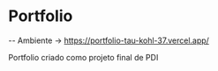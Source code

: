 # Portfolio
--
Ambiente -> https://portfolio-tau-kohl-37.vercel.app/

Portfolio criado como projeto final de PDI

